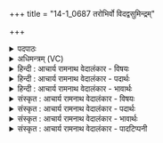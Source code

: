 +++
title = "14-1_0687 तरोभिर्वो विदद्वसुमिन्द्रम्"

+++
<details><summary>पदपाठः</summary>

त꣡रो꣢꣯भिः। वः꣣। विद꣡द्व꣢सुम्। वि꣣द꣢त्। व꣣सुम्। इ꣡न्द्र꣢꣯म्। स꣡बा꣢꣯धः। स꣣। बा꣡धः꣢꣯। ऊ꣡त꣡ये꣢। बृ꣡ह꣢त्। गा꣡य꣢꣯न्तः। सु꣣त꣡सो꣢मे। सु꣡त꣢। सो꣣मे। अध्वरे꣢। हु꣣वे꣢। भ꣡र꣢꣯म्। न। का꣣रि꣡ण꣢म्। ६८७।
</details>

<details><summary>अधिमन्त्रम् (VC)</summary>

- इन्द्रः
- कलिः प्रागाथः
- प्रगाथः(विषमा बृहती समा सतोबृहती)
- मध्यमः
</details>

<details><summary>हिन्दी : आचार्य रामनाथ वेदालंकार - विषयः</summary>

प्रथम ऋचा की पूर्वार्चिक में क्रमाङ्क २३७ पर परमेश्वरपक्ष में व्याख्या की गयी थी। यहाँ ब्रह्मविद्या के उपदेष्टा आचार्य को बुला रहे हैं ॥१॥
</details>

<details><summary>हिन्दी : आचार्य रामनाथ वेदालंकार - पदार्थः</summary>

पदार्थान्वय -  हे मनुष्यो ! (सबाधः) अविद्यारूप बाधा से पीड़ित होने पर (वः) आप लोग (ऊतये) रक्षा के लिए (तरोभिः) वेगों के साथ (विदद्वसुम्) ब्रह्मविद्यारूप धन को प्राप्त करानेवाले (इन्द्रम्) आचार्य का (बृहत्) बहुत अधिक (गायन्तः) महिमा-गान करो। मैं भी (सुतसोमे) जिसमें विद्यारस का निष्पादन होता है, उस (अध्वरे) विद्या-यज्ञ में (भरं न) कुटुम्बभार को वहन करनेवाले गृहस्वामी के समान (कारिणम्) कर्मयोगी आचार्य को (हुवे) ब्रह्मविद्या ग्रहण करने के लिए पुकारता हूँ ॥१॥ इस मन्त्र में उपमालङ्कार है ॥१॥
</details>

<details><summary>हिन्दी : आचार्य रामनाथ वेदालंकार - भावार्थः</summary>

भावार्थ -  मनुष्यों को चाहिए कि ब्रह्म का साक्षात्कार पाने के लिए ऐसे सुयोग्य गुरु का आश्रय लें,जिसने स्वयं भी ब्रह्म का साक्षात्कार किया हो ॥१॥
</details>

<details><summary>संस्कृत : आचार्य रामनाथ वेदालंकार - विषयः</summary>

तत्र प्रथमा ऋक् पूर्वार्चिके २३७ क्रमाङ्के परमेश्वरपक्षे व्याख्याता। अत्र ब्रह्मविद्योपदेष्टारमाचार्यमाह्वयति।
</details>

<details><summary>संस्कृत : आचार्य रामनाथ वेदालंकार - पदार्थः</summary>

पदार्थान्वय -  हे जनाः (सबाधः) अविद्याबाधया पीडिताः सन्तः (वः) यूयम् (ऊतये) रक्षायै (तरोभिः) वेगैः (विदद्वसुम्) ब्रह्मविद्याधनस्य लम्भकम् (इन्द्रम्) आचार्यम् (बृहत्) बहु (गायन्तः) प्रशंसन्तः, भवत इति शेषः। अहमपि (सुतसोमे) सुतः निष्पादितः सोमः विद्यारसो यस्मिन् तादृशे (अध्वरे) यज्ञे (भरं न) कुटुम्बभरणक्षमं गृहपतिमिव (कारिणम्) कर्मयोगिनम् आचार्यम् (हुवे) ब्रह्मविद्याग्रहणाय आह्वयामि ॥१॥ अत्रोपमालङ्कारः ॥१॥
</details>

<details><summary>संस्कृत : आचार्य रामनाथ वेदालंकार - भावार्थः</summary>

भावार्थ -  ब्रह्मसाक्षात्काराय जनैः स्वयमपि कृतब्रह्मसाक्षात्कारः सुयोग्यः कश्चिद् गुरुराश्रयणीयः ॥१॥
</details>

<details><summary>संस्कृत : आचार्य रामनाथ वेदालंकार - पादटिप्पनी</summary>

टिप्पनी -   १. ऋ० ८।६६।१,साम० २३७।
</details>